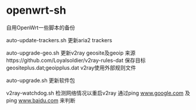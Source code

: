 # openwrt-sh
自用OpenWrt一些脚本的备份

auto-update-trackers.sh 更新aria2 trackers

auto-upgrade-geo.sh 更新v2ray geosite及geoip
来源https://github.com/Loyalsoldier/v2ray-rules-dat
保存目标geositeplus.dat;geoipplus.dat
v2ray使用外部规则文件

auto-upgrade.sh 更新软件包

v2ray-watchdog.sh 检测网络情况以重启v2ray
通过ping www.google.com 及 ping www.baidu.com 来判断
